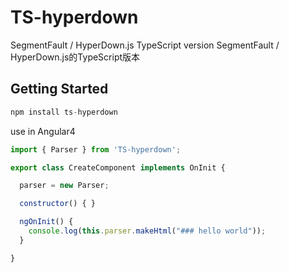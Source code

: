 # TS-hyperdown
SegmentFault / HyperDown.js TypeScript version
SegmentFault / HyperDown.js的TypeScript版本

## Getting Started
```javascript
npm install ts-hyperdown
```
use in Angular4
```javascript
import { Parser } from 'TS-hyperdown';
```

```javascript
export class CreateComponent implements OnInit {

  parser = new Parser;

  constructor() { }

  ngOnInit() {
    console.log(this.parser.makeHtml("### hello world"));
  }

}


```


